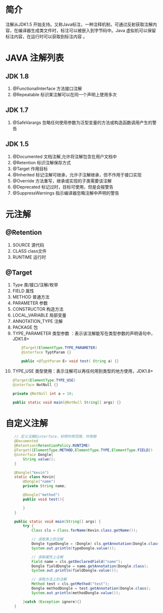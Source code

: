 # 简介
注解从JDK1.5 开始支持。又称Java标注，一种注释机制，可通过反射获取注解内容，在编译器生成类文件时，标注可以被嵌入到字节码中。Java 虚拟机可以保留标注内容，在运行时可以获取到标注内容 。

# JAVA 注解列表
## JDK 1.8
1. @FunctionalInterface 方法接口注解
2. @Repeatable  标识某注解可以在同一个声明上使用多次

## JDK 1.7 
1. @SafeVarargs 忽略任何使用参数为泛型变量的方法或构造函数调用产生的警告

## JDK 1.5
1. @Documented  文档注解,允许将注解包含在用户文档中
2. @Retention   标识注解保存方式
3. @Target      作用目标
4. @Inherited   标记注解可继承，允许子注解继承，但不作用于接口实现
5. @Override    方法重写，继承或实现的子类需要该注解
6. @Deprecated  标记过时，目标可使用，但是会报警告
7. @SuppressWarnings    指示编译器忽略注解中声明的警告

# 元注解
## @Retention
1. SOURCE 源代码
2. CLASS  class文件
3. RUNTIME  运行时

## @Target
1. Type 类/接口/注解/枚举
2. FIELD 属性
3. METHOD 普通方法
4. PARAMETER 参数
5. CONSTRUCTOR 构造方法
6. LOCAL_VARIABLE 局部变量
7. ANNOTATION_TYPE 注解
8. PACKAGE 包
9. TYPE_PARAMETER 类型参数 ：表示该注解能写在类型参数的声明语句中，JDK1.8+
    ```java
        @Target(ElementType.TYPE_PARAMETER)
        @interface TyptParam {}
    
        public <@TyptParam E> void test( String a) {}
    ```
10. TYPE_USE 类型使用：表示注解可以再任何用到类型的地方使用，JDK1.8+
    ```java
    @Target(ElementType.TYPE_USE)
    @interface NotNull {}

    private @NotNull int a = 10;

    public static void main(@NotNull String[] args) {}
    ``` 


# 自定义注解
```java
    // 定义注解@interface，标明作用范围，作用期
    @Documented
    @Retention(RetentionPolicy.RUNTIME)
    @Target({ElementType.METHOD,ElementType.TYPE,ElementType.FIELD})
    @interface Dongle{
        String value();
    }
```
```java
    @Dongle("kevin")
    static class Kevin{
        @Dongle("name")
        private String name;

        @Dongle("method")
        public void test(){

        }
    }

    public static void main(String[] args) {
        try {
            Class cls = Class.forName(Kevin.class.getName());

            // 读取类上的注解
            Dongle typeDongle = (Dongle) cls.getAnnotation(Dongle.class);
            System.out.println(typeDongle.value());

            // 读取属性上注解
            Field name = cls.getDeclaredField("name");
            Dongle fieldDongle = name.getAnnotation(Dongle.class);
            System.out.println(fieldDongle.value());

            // 读取方法上的注解
            Method test = cls.getMethod("test");
            Dongle methodDongle = test.getAnnotation(Dongle.class);
            System.out.println(methodDongle.value());

        }catch (Exception ignore){}
    }

```